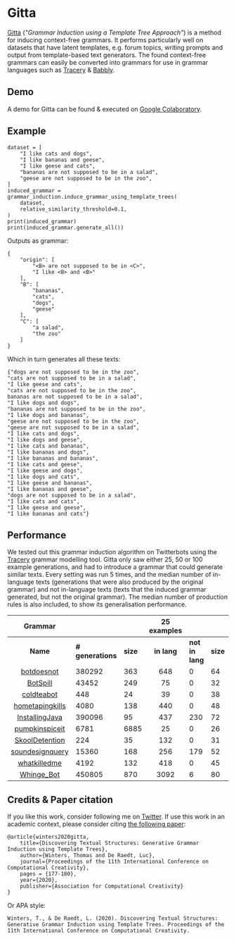 # Gitta

[Gitta](https://arxiv.org/abs/2009.04530) (*"Grammar Induction using a Template Tree Approach"*) is a method for inducing context-free grammars.
It performs particularly well on datasets that have latent templates, e.g. forum topics, writing prompts and output from template-based text generators.
The found context-free grammars can easily be converted into grammars for use in grammar languages such as [Tracery](https://tracery.io/) & [Babbly](https://github.com/twinters/babbly).

## Demo

A demo for Gitta can be found & executed on [Google Colaboratory](https://colab.research.google.com/drive/1uD2tRUrXBtHm0YYWM7vuDivjacLq7K0G?usp=sharing).

## Example

```
dataset = [
    "I like cats and dogs",
    "I like bananas and geese",
    "I like geese and cats",
    "bananas are not supposed to be in a salad",
    "geese are not supposed to be in the zoo",
]
induced_grammar = grammar_induction.induce_grammar_using_template_trees(
    dataset,
    relative_similarity_threshold=0.1,
)
print(induced_grammar)
print(induced_grammar.generate_all())
```
Outputs as grammar:
```
{
    "origin": [
        "<B> are not supposed to be in <C>",
        "I like <B> and <B>"
    ],
    "B": [
        "bananas",
        "cats",
        "dogs",
        "geese"
    ],
    "C": [
        "a salad",
        "the zoo"
    ]
}
```

Which in turn generates all these texts:
```
{"dogs are not supposed to be in the zoo",
"cats are not supposed to be in a salad",
"I like geese and cats",
"cats are not supposed to be in the zoo", 
bananas are not supposed to be in a salad",
"I like dogs and dogs",
"bananas are not supposed to be in the zoo",
"I like dogs and bananas",
"geese are not supposed to be in the zoo",
"geese are not supposed to be in a salad",
"I like cats and dogs",
"I like dogs and geese",
"I like cats and bananas",
"I like bananas and dogs",
"I like bananas and bananas",
"I like cats and geese",
"I like geese and dogs",
"I like dogs and cats",
"I like geese and bananas",
"I like bananas and geese",
"dogs are not supposed to be in a salad",
"I like cats and cats",
"I like geese and geese",
"I like bananas and cats"}
```

## Performance

We tested out this grammar induction algorithm on Twitterbots using the [Tracery](https://tracery.io/) grammar modelling tool.
Gitta only saw either 25, 50 or 100 example generations, and had to introduce a grammar that could generate similar texts.
Every setting was run 5 times, and the median number of in-language texts (generations that were also produced by the original grammar) and not in-language texts (texts that the induced grammar generated, but not the original grammar). The median number of production rules is also included, to show its generalisation performance.

|   Grammar       |               |      | 25 examples |             |      | 50 examples |             |      | 100 examples |            |      |
|:---------------:|---------------|------|:-----------:|-------------|------|:-----------:|-------------|------|-------------|-------------|------|
| **Name**        | **# generations** | **size** | **in lang** | **not in lang** | **size** | **in lang**     | **not in lang** | **size** | **in lang**     | **not in lang** | **size** |
| [botdoesnot](https://twitter.com/botdoesnot)  | 380292        | 363  | 648         | 0           | 64   | 2420        | 0           | 115  | 1596        | 4           | 179  |
| [BotSpill](https://twitter.com/botspill)        | 43452         | 249  | 75          | 0           | 32   | 150         | 0           | 62   | 324         | 0           | 126  |
| [coldteabot](https://twitter.com/coldteabot)      | 448           | 24   | 39          | 0           | 38   | 149         | 19          | 63   | 388         | 9           | 78   |
| [hometapingkills](https://twitter.com/hometapingkills) | 4080          | 138  | 440         | 0           | 48   | 1184        | 3240        | 76   | 2536        | 7481        | 106  |
| [InstallingJava](https://twitter.com/InstallingJava) | 390096        | 95   | 437         | 230         | 72   | 2019        | 1910        | 146  | 1156        | 3399        | 228  |
| [pumpkinspiceit](https://botwiki.org/bot/pumpkinspiceit/)  | 6781          | 6885 | 25          | 0           | 26   | 50          | 0           | 54   | 100         | 8           | 110  |
| [SkoolDetention](https://twitter.com/SkoolDetention)  | 224           | 35   | 132         | 0           | 31   | 210         | 29          | 41   | 224         | 29          | 49   |
| [soundesignquery](https://twitter.com/soundesignquery) | 15360         | 168  | 256         | 179         | 52   | 76          | 2           | 83   | 217         | 94          | 152  |
| [whatkilledme](https://botwiki.org/bot/whatkilledme/)    | 4192          | 132  | 418         | 0           | 45   | 1178        | 0           | 74   | 2646        | 0           | 108  |
| [Whinge_Bot](https://twitter.com/Whinge_Bot)  | 450805        | 870  | 3092        | 6           | 80   | 16300       | 748         | 131  | 59210       | 1710        | 222  |


## Credits & Paper citation

If you like this work, consider following me on [Twitter](https://twitter.com/thomas_wint). 
If use this work in an academic context, please consider citing [the following paper](https://arxiv.org/abs/2009.04530):

```
@article{winters2020gitta,
    title={Discovering Textual Structures: Generative Grammar Induction using Template Trees},
    author={Winters, Thomas and De Raedt, Luc},
    journal={Proceedings of the 11th International Conference on Computational Creativity},
    pages = {177-180},
    year={2020},
    publisher={Association for Computational Creativity}
}
```

Or APA style:
```
Winters, T., & De Raedt, L. (2020). Discovering Textual Structures: Generative Grammar Induction using Template Trees. Proceedings of the 11th International Conference on Computational Creativity.
```
